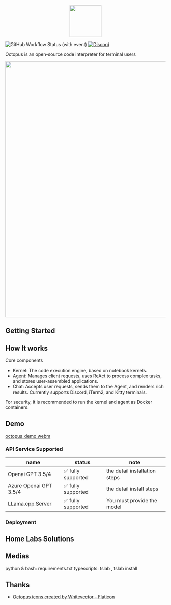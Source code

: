<p align="center">
<img width="100px" src="https://github.com/dbpunk-labs/octopus/assets/8623385/6c60cb2b-415f-4979-9dc2-b8ce1958e17a" align="center"/>

![GitHub Workflow Status (with event)](https://img.shields.io/github/actions/workflow/status/dbpunk-labs/octopus/ci.yml?branch=main&style=flat-square)
[![Discord](https://badgen.net/badge/icon/discord?icon=discord&label)](https://discord.gg/UjSHsjaz66)

Octopus is an open-source code interpreter for terminal users

<p align="center">
<img width="800px" src="https://github.com/dbpunk-labs/octopus/assets/8623385/5609a3d7-b82e-494f-817f-37ff88544320" align="center"/>


## Getting Started

## How It works

Core components

* Kernel: The code execution engine, based on notebook kernels.
* Agent: Manages client requests, uses ReAct to process complex tasks, and stores user-assembled applications.
* Chat: Accepts user requests, sends them to the Agent, and renders rich results. Currently supports Discord, iTerm2, and Kitty terminals.

For security, it is recommended to run the kernel and agent as Docker containers.


## Demo

[octopus_demo.webm](https://github.com/dbpunk-labs/octopus/assets/8623385/41f31972-5655-43d3-9d5d-d55e926cb6f8)


### API Service Supported

|name|status| note|
|----|----------------|---|
|Openai GPT 3.5/4 | ✅ fully supported|the detail installation steps|
|Azure Openai GPT 3.5/4 |  ✅ fully supported|the detail install steps|
|[LLama.cpp Server](https://github.com/ggerganov/llama.cpp/tree/master/examples/server) | ✅ fully supported| You must provide the model|

### Deployment

## Home Labs Solutions

## Medias
python & bash: requirements.txt
typescripts: tslab , tslab install

## Thanks

* [Octopus icons created by Whitevector - Flaticon](https://www.flaticon.com/free-icons/octopus)
